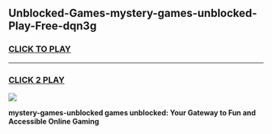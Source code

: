 
## Unblocked-Games-mystery-games-unblocked-Play-Free-dqn3g
<h3>
<a href="https://premium76.site?title=mystery-games-unblocked&ref=15A">CLICK TO PLAY</a></h3>
<hr>

<h3>
<a href="https://premium76.site?title=mystery-games-unblocked&ref=15A">CLICK 2 PLAY</a>
  
</h3>

<a href="https://premium76.site?title=mystery-games-unblocked&ref=15A"><img src="https://clearcache.store/games.png"></a>


**mystery-games-unblocked games unblocked: Your Gateway to Fun and Accessible Online Gaming**
